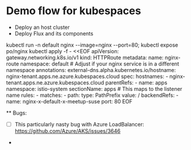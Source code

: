 # Demo flow for kubespaces

- Deploy an host cluster
- Deploy Flux and its components


kubectl run -n default nginx --image=nginx --port=80; kubectl expose po/nginx
kubectl apply -f - <<EOF
apiVersion: gateway.networking.k8s.io/v1
kind: HTTPRoute
metadata:
  name: nginx-route
  namespace: default  # Adjust if your nginx service is in a different namespace
  annotations:
    external-dns.alpha.kubernetes.io/hostname: nginx-tenant.apps.ne.azure.kubespaces.cloud
spec:
  hostnames:
    - nginx-tenant.apps.ne.azure.kubespaces.cloud
  parentRefs:
    - name: apps
      namespace: istio-system
      sectionName: apps  # This maps to the listener name
  rules:
    - matches:
        - path:
            type: PathPrefix
            value: /
      backendRefs:
        - name: nginx-x-default-x-meetup-suse
          port: 80
EOF


** Bugs:

- [ ] This particularly nasty bug with Azure LoadBalancer: https://github.com/Azure/AKS/issues/3646
- 